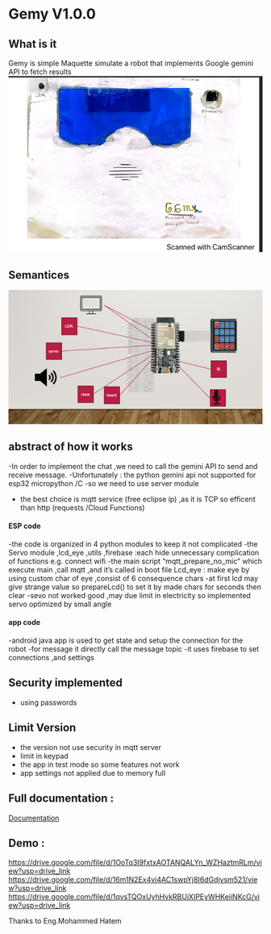 # Gemy V1.0.0

## What is it
Gemy is simple Maquette simulate a robot that implements Google gemini API to fetch results
![alt text](files/the%20robot%20snap.JPG)

## Semantices
![alt text](files/image.png)

## abstract of how it works 
-In order to implement the chat ,we need to call the gemini API to send and receive message.
-Unfortunately : the python gemini api not supported for esp32 micropython /C
-so we need to use server module

- the best choice is mqtt service (free eclipse ip) ,as it is TCP so efficent than http (requests /Cloud Functions)


#### ESP code
-the code is organized in 4 python modules to keep it not complicated
-the Servo module ,lcd_eye ,utils ,firebase :each hide unnecessary complication of functions e.g. connect wifi
-the main script “mqtt_prepare_no_mic” which execute main ,call mqtt ,and it’s called in boot file 
Lcd_eye : make eye by using custom char of eye ,consist of 6 consequence chars
-at first lcd may give strange value so prepareLcd() to set it by made chars for seconds then clear
-sevo not worked good ,may due limit in electricity so implemented servo optimized by small angle 


#### app code
-android java app is used to get state and setup the connection for the robot
-for message it directly call the message topic
-it uses firebase to set connections ,and settings

## Security implemented
- using passwords 


## Limit Version
- the version not use security in mqtt server
- limit in keypad
- the app in test mode so some features not work
- app settings not applied due to memory full 



## Full documentation :
[Documentation](files/report_project.docx)


## Demo :
https://drive.google.com/file/d/1OoTq3I9fxtxAOTANQALYn_WZHaztmRLm/view?usp=drive_link 
https://drive.google.com/file/d/16m1N2Ex4vi4AC1swpYj8I6dGdjysm521/view?usp=drive_link 
https://drive.google.com/file/d/1qvsTQOxUyhHvkRBUiXIPEyWHKeiiNKcG/view?usp=drive_link 



Thanks to Eng.Mohammed Hatem 